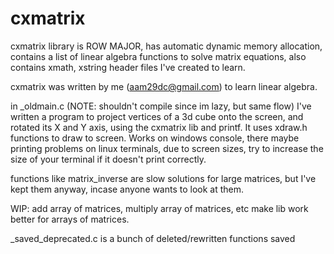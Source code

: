 # cxmatrix
cxmatrix library is ROW MAJOR,
has automatic dynamic memory allocation,
contains a list of linear algebra functions to solve matrix equations,
also contains xmath, xstring header files I've created to learn.

cxmatrix was written by me (aam29dc@gmail.com) to learn linear algebra.

in _oldmain.c (NOTE: shouldn't compile since im lazy, but same flow) I've written a program to project vertices of a 3d cube onto the screen, and rotated its X and Y axis, using the cxmatrix lib and printf. It uses xdraw.h functions to draw to screen. Works on windows console, there maybe printing problems on linux terminals, due to screen sizes, try to increase the size of your terminal if it doesn't print correctly.

functions like matrix_inverse are slow solutions for large matrices, but I've kept them anyway, incase anyone wants to look at them.

WIP: add array of matrices, multiply array of matrices, etc make lib work better for arrays of matrices.

_saved_deprecated.c is a bunch of deleted/rewritten functions saved
